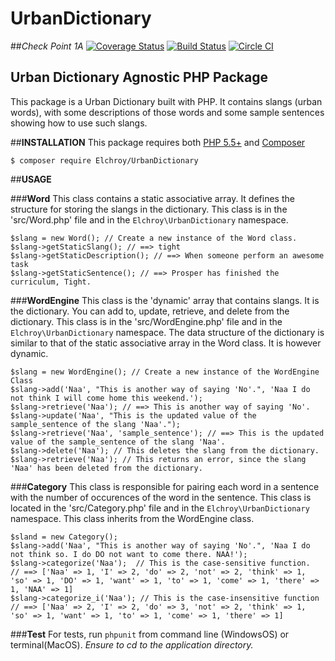 # **UrbanDictionary**
##*Check Point 1A*
[![Coverage Status](https://coveralls.io/repos/github/andela-celisha-wigwe/UrbanDictionary/badge.svg?branch=development)](https://coveralls.io/github/andela-celisha-wigwe/UrbanDictionary?branch=development)
[![Build Status](https://travis-ci.org/andela-celisha-wigwe/UrbanDictionary.svg?branch=development)](https://travis-ci.org/andela-celisha-wigwe/UrbanDictionary)
[![Circle CI](https://circleci.com/gh/andela-celisha-wigwe/UrbanDictionary/tree/development.svg?style=svg)](https://circleci.com/gh/andela-celisha-wigwe/UrbanDictionary/tree/development)

## **Urban Dictionary Agnostic PHP Package**

This package is a Urban Dictionary built with PHP. It contains slangs (urban words), with some descriptions of those words and some sample sentences showing how to use such slangs.

##**INSTALLATION**
This package requires both [PHP 5.5+](http://php.net/) and [Composer](https://getcomposer.org/)

`$ composer require Elchroy/UrbanDictionary`

##**USAGE**


###**Word**
This class contains a static associative array. It defines the structure for storing the slangs in the dictionary.
This class is in the 'src/Word.php' file and in the `Elchroy\UrbanDictionary` namespace.
```
$slang = new Word(); // Create a new instance of the Word class.
$slang->getStaticSlang(); // ==> tight
$slang->getStaticDescription(); // ==> When someone perform an awesome task
$slang->getStaticSentence(); // ==> Prosper has finished the curriculum, Tight.
```


###**WordEngine**
This class is the 'dynamic' array that contains slangs. It is the dictionary. You can add to, update, retrieve, and delete from the dictionary.
This class is in the 'src/WordEngine.php' file and in the `Elchroy\UrbanDictionary` namespace. The data structure of the dictionary is similar to that of the static associative array in the Word class. It is however dynamic.
```
$slang = new WordEngine(); // Create a new instance of the WordEngine Class
$slang->add('Naa', "This is another way of saying 'No'.", 'Naa I do not think I will come home this weekend.');
$slang->retrieve('Naa'); // ==> This is another way of saying 'No'.
$slang->update('Naa', "This is the updated value of the sample_sentence of the slang 'Naa'.");
$slang->retrieve('Naa', 'sample_sentence'); // ==> This is the updated value of the sample_sentence of the slang 'Naa'.
$slang->delete('Naa'); // This deletes the slang from the dictionary.
$slang->retrieve('Naa'); // This returns an error, since the slang 'Naa' has been deleted from the dictionary.
```


###**Category**
This class is responsible for pairing each word in a sentence with the number of occurences of the word in the sentence.
This class is located in the 'src/Category.php' file and in the `Elchroy\UrbanDictionary` namespace. This class inherits from the WordEngine class.
```
$sland = new Category();
$slang->add('Naa', "This is another way of saying 'No'.", 'Naa I do not think so. I do DO not want to come there. NAA!');
$slang->categorize('Naa');  // This is the case-sensitive function.
// ==> ['Naa' => 1, 'I' => 2, 'do' => 2, 'not' => 2, 'think' => 1, 'so' => 1, 'DO' => 1, 'want' => 1, 'to' => 1, 'come' => 1, 'there' => 1, 'NAA' => 1]
$slang->categorize_i('Naa'); // This is the case-insensitive function
// ==> ['Naa' => 2, 'I' => 2, 'do' => 3, 'not' => 2, 'think' => 1, 'so' => 1, 'want' => 1, 'to' => 1, 'come' => 1, 'there' => 1]
```


###**Test**
For tests, run `phpunit` from command line (WindowsOS) or terminal(MacOS).
*Ensure to cd to the application directory.*